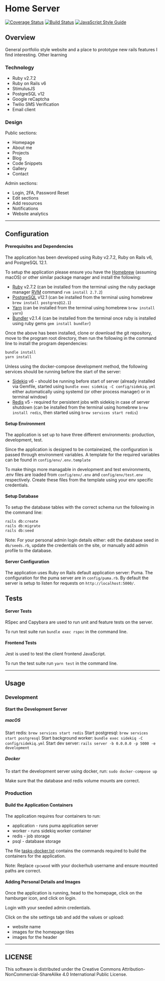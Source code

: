 # Home Server

[![Coverage Status](https://img.shields.io/coveralls/github/cpcwood/home-server?style=flat-square&color=sucess)](https://coveralls.io/github/cpcwood/home-server?branch=master) [![Build Status](https://img.shields.io/travis/com/cpcwood/home-server?style=flat-square&color=sucess)](https://travis-ci.com/github/cpcwood/home-server) [![JavaScript Style Guide](https://img.shields.io/badge/JS_code_style-standard-informational.svg?style=flat-square)](https://standardjs.com)

## Overview

General portfolio style website and a place to prototype new rails features I find interesting. Other learning 

### Technology

- Ruby v2.7.2
- Ruby on Rails v6
- StimulusJS
- PostgreSQL v12
- Google reCaptcha
- Twilio SMS Verification
- Email client

### Design

Public sections:
- Homepage
- About me
- Projects
- Blog
- Code Snippets
- Gallery
- Contact

Admin sections:
- Login, 2FA, Password Reset
- Edit sections
- Add resources
- Notifications
- Website analytics

-----------
## Configuration
#### Prerequisites and Dependencies

The application has been developed using Ruby v2.7.2, Ruby on Rails v6, and PostgreSQL 12.1. 

To setup the application please ensure you have the [Homebrew](https://brew.sh/) (assuming macOS) or other similar package manager and install the following:

- [Ruby](https://www.ruby-lang.org/en/) v2.7.2 (can be installed from the terminal using the ruby package manager [RVM](https://rvm.io/rvm/install) command ```rvm install 2.7.2```)
- [PostgreSQL](https://www.postgresql.org/) v12.1 (can be installed from the terminal using homebrew ```brew install postgres@12.1```)
- [Yarn](https://yarnpkg.com/) (can be installed from the terminal using homebrew ```brew install yarn```)
- [Bundler](https://bundler.io/) v2.1.4 (can be installed from the terminal once ruby is installed using ruby gems ```gem install bundler```)

Once the above has been installed, clone or download the git repository, move to the program root directory, then run the following in the command line to install the program dependencies:

```bash
bundle install
yarn install
```

Unless using the docker-compose development method, the following services should be running before the start of the server:
- [Sidekiq](https://github.com/mperham/sidekiq) v6 - should be running before start of server (already installed via Gemfile, started using ```bundle exec sidekiq -C config/sidekiq.yml``` either automatically using systemd (or other process manager) or in terminal window)
- [Redis](https://redislabs.com/get-started-with-redis/) v5 - required for persistent jobs with sidekiq in case of server shutdown (can be installed from the terminal using homebrew ```brew install redis```, then started using ```brew services start redis```)

#### Setup Environment

The application is set up to have three different environments: production, development, test.

Since the application is designed to be containeized, the configuration is passed through environment variables. A template for the required variables can be found in ```config/env/.env.template```

To make things more managable in development and test environments, .env files are loaded from ```config/env/.env``` and ```config/env/test.env``` respectively. Create these files from the template using your env specific credentials.


#### Setup Database

To setup the database tables with the correct schema run the following in the command line:
```sh
rails db:create
rails db:migrate
rails db:seed
```

Note: For your personal admin login details either: edit the database seed in ```db/seeds.rb```, update the credentials on the site, or manually add admin profile to the database.

#### Server Configuration

The application uses Ruby on Rails default application server: Puma. The configuration for the puma server are in ```config/puma.rb```. By default the server is setup to listen for requests on ```http://localhost:5000/```.

## Tests

#### Server Tests

RSpec and Capybara are used to run unit and feature tests on the server. 

To run test suite run ```bundle exec rspec``` in the command line.

#### Frontend Tests

Jest is used to test the client frontend JavaScript.

To run the test suite run ```yarn test``` in the command line.

-----------
## Usage

### Development
#### Start the Development Server

##### macOS
Start redis: ```brew services start redis```
Start postgresql: ```brew services start postgresql```
Start background worker: ```bundle exec sidekiq -C config/sidekiq.yml```
Start dev server: ```rails server -b 0.0.0.0 -p 5000 -e development```

##### Docker

To start the development server using docker, run: ```sudo docker-compose up```

Make sure that the database and redis volume mounts are correct.

### Production
#### Build the Application Containers

The application requires four containers to run:
- application - runs puma application server
- worker - runs sidekiq worker container
- redis - job storage
- psql - database storage


The file [tasks-docker.txt](tasks-docker.txt) contains the commands required to build the containers for the application. 

Note: Replace ```cpcwood``` with your dockerhub username and ensure mounted paths are correct.

#### Adding Personal Details and Images

Once the application is running, head to the homepage, click on the hamburger icon, and click on login.

Login with your seeded admin credentials.

Click on the site settings tab and add the values or upload:
- website name
- images for the homepage tiles 
- images for the header

-----------
## LICENSE

This software is distributed under the Creative Commons Attribution-NonCommercial-ShareAlike 4.0 International Public License.